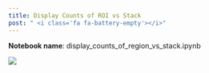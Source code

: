 ```yaml
---
title: Display Counts of ROI vs Stack
post: " <i class='fa fa-battery-empty'></i>"
---
```


**Notebook name**: display_counts_of_region_vs_stack.ipynb

<img src='/images/comingsoon.png' />